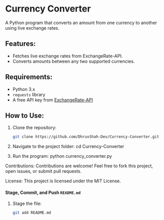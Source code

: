 # Currency Converter

A Python program that converts an amount from one currency to another using live exchange rates.

## Features:
- Fetches live exchange rates from ExchangeRate-API.
- Converts amounts between any two supported currencies.

## Requirements:
- Python 3.x
- `requests` library
- A free API key from [ExchangeRate-API](https://www.exchangerate-api.com/)

## How to Use:
1. Clone the repository:
   ```bash
   git clone https://github.com/DhruvShah-Dev/Currency-Converter.git

2. Navigate to the project folder:
    cd Currency-Converter

3. Run the program:
    python currency_converter.py

Contributions:
Contributions are welcome! Feel free to fork this project, open issues, or submit pull requests.

License:
This project is licensed under the MIT License.
    
#### Stage, Commit, and Push `README.md`
1. Stage the file:
   ```bash
   git add README.md

